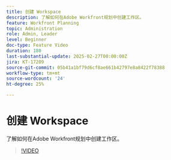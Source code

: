 ```yaml
---
title: 创建 Workspace
description: 了解如何在Adobe Workfront规划中创建工作区。
feature: Workfront Planning
topic: Administration
role: Admin, Leader
level: Beginner
doc-type: Feature Video
duration: 180
last-substantial-update: 2025-02-27T00:00:00Z
jira: KT-17209
source-git-commit: 05b41a1bf79d6cf8ae661b42797e8a8422f78388
workflow-type: tm+mt
source-wordcount: '24'
ht-degree: 25%

---
```



# 创建 Workspace

了解如何在Adobe Workfront规划中创建工作区。

>[!VIDEO](https://video.tv.adobe.com/v/3448271/?learn=on&enablevpops&captions=chi_hans)
